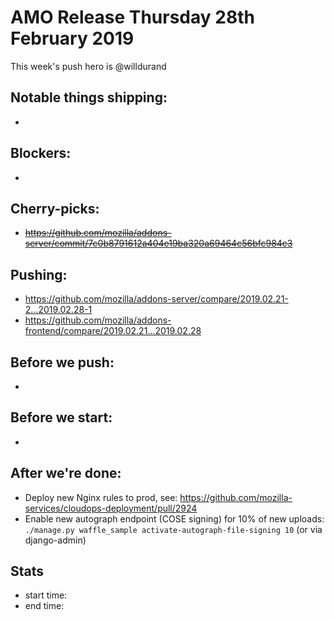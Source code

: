 # AMO Release Thursday 28th February 2019

This week's push hero is @willdurand

## Notable things shipping:

*

## Blockers:

*

## Cherry-picks:

* ~~https://github.com/mozilla/addons-server/commit/7c0b8791612a404e19ba320a69464c56bfc984c3~~

## Pushing:

- https://github.com/mozilla/addons-server/compare/2019.02.21-2...2019.02.28-1
- https://github.com/mozilla/addons-frontend/compare/2019.02.21...2019.02.28

## Before we push:

*

## Before we start:

*

## After we're done:

- Deploy new Nginx rules to prod, see: https://github.com/mozilla-services/cloudops-deployment/pull/2924
- Enable new autograph endpoint (COSE signing) for 10% of new uploads: `./manage.py waffle_sample activate-autograph-file-signing 10`
  (or via django-admin)

## Stats

- start time:
- end time:
